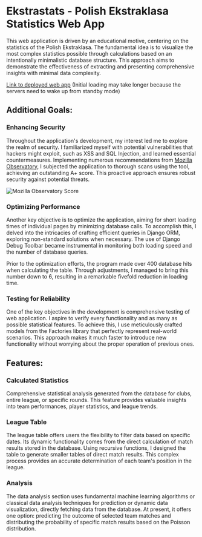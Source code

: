 # Ekstrastats - Polish Ekstraklasa Statistics Web App
This web application is driven by an educational motive, centering on the statistics of the Polish Ekstraklasa. The fundamental idea is to visualize the most complex statistics possible through calculations based on an intentionally minimalistic database structure. This approach aims to demonstrate the effectiveness of extracting and presenting comprehensive insights with minimal data complexity.


<a href="http://ekstrastats.onrender.com/">Link to deployed web app</a> (Initial loading may take longer because the servers need to wake up from standby mode)

## Additional Goals:
### Enhancing Security
Throughout the application's development, my interest led me to explore the realm of security. I familiarized myself with potential vulnerabilities that hackers might exploit, such as XSS and SQL Injection, and learned essential countermeasures. Implementing numerous recommendations from <a href="https://observatory.mozilla.org/">Mozilla Observatory</a>, I subjected the application to thorough scans using the tool, achieving an outstanding A+ score. This proactive approach ensures robust security against potential threats.

![Mozilla Observatory Score](https://i.imgur.com/zfBzyp2.png)


### Optimizing Performance
Another key objective is to optimize the application, aiming for short loading times of individual pages by minimizing database calls. To accomplish this, I delved into the intricacies of crafting efficient queries in Django ORM, exploring non-standard solutions when necessary. The use of Django Debug Toolbar became instrumental in monitoring both loading speed and the number of database queries.

Prior to the optimization efforts, the program made over 400 database hits when calculating the table. Through adjustments, I managed to bring this number down to 6, resulting in a remarkable fivefold reduction in loading time.

### Testing for Reliability

One of the key objectives in the development is comprehensive testing of web application. I aspire to verify every functionality and as many as possible statistical features. To achieve this, I use meticulously crafted models from the Factories library that perfectly represent real-world scenarios. This approach makes it much faster to introduce new functionality without worrying about the proper operation of previous ones. 

## Features:

### Calculated Statistics

Comprehensive statistical analysis generated from the database for clubs, entire league, or specific rounds. This feature provides valuable insights into team performances, player statistics, and league trends.

### League Table

The league table offers users the flexibility to filter data based on specific dates. Its dynamic functionality comes from the direct calculation of match results stored in the database. Using recursive functions, I designed the table to generate smaller tables of direct match results. This complex process provides an accurate determination of each team's position in the league.

### Analysis

The data analysis section uses fundamental machine learning algorithms or classical data analysis techniques for prediction or dynamic data visualization, directly fetching data from the database. At present, it offers one option: predicting the outcome of selected team matches and distributing the probability of specific match results based on the Poisson distribution.
